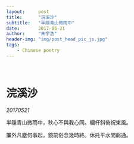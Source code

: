 ```yaml
---
layout:     post
title:      "浣溪沙"
subtitle:   "半隱青山微雨中"
date:       2017-05-21
author:     "朱宇浩"
header-img: "img/post_head_pic_js.jpg"
tags:
    - Chinese poetry
---
```


​
# 浣溪沙
*20170521*

半隱青山微雨中，秋心不與我心同。欄杆斜倚祝東風。

簾外凡塵何事起，鏡前俗念幾時終。休托平水問窮通。